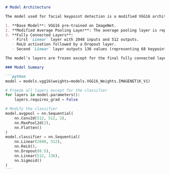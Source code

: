 ````markdown
# Model Architecture

The model used for facial keypoint detection is a modified VGG16 architecture, with the following adjustments:

1. **Base Model**: VGG16 pre-trained on ImageNet.
2. **Modified Average Pooling Layer**: The average pooling layer is replaced by a combination of `Conv2D` and `MaxPool` layers to further reduce spatial dimensions.
3. **Fully Connected Layers**:
   - First `Linear` layer with 2048 inputs and 512 outputs.
   - ReLU activation followed by a Dropout layer.
   - Second `Linear` layer outputs 136 values (representing 68 keypoint coordinates).

The model's layers are frozen except for the final fully connected layers, allowing the network to specialize in keypoint prediction without retraining the entire architecture.

### Model Summary

```python
model = models.vgg16(weights=models.VGG16_Weights.IMAGENET1K_V1)

# Freeze all layers except for the classifier
for layers in model.parameters():
    layers.requires_grad = False

# Modify the classifier
model.avgpool = nn.Sequential(
    nn.Conv2d(512, 512, 3),
    nn.MaxPool2d(2),
    nn.Flatten()
)
model.classifier = nn.Sequential(
    nn.Linear(2048, 512),
    nn.ReLU(),
    nn.Dropout(0.5),
    nn.Linear(512, 136),
    nn.Sigmoid()
)
```
````
